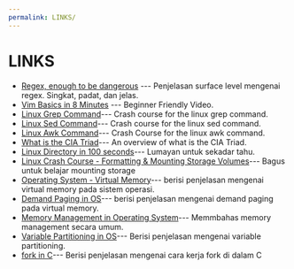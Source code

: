 ```yaml
---
permalink: LINKS/
---
```


# LINKS
* [Regex, enough to be dangerous](https://youtu.be/bgBWp9EIlMM?si=tPOrsdxd5k67UFAY) ---
Penjelasan surface level mengenai regex. Singkat, padat, dan jelas.
* [Vim Basics in 8 Minutes](https://youtu.be/ggSyF1SVFr4?si=XJkHJJFF2cRLWDgC) ---
Beginner Friendly Video.
* [Linux Grep Command](https://youtu.be/Tc_jntovCM0?si=QRjXSSFU4PjOUWYl)---
Crash course for the linux grep command.
* [Linux Sed Command](https://youtu.be/nXLnx8ncZyE?si=MHiwKnDQK9bhA54y)---
Crash course for the linux sed command.
* [Linux Awk Command](https://youtu.be/oPEnvuj9QrI?si=rzl8A5G-dS33LF8K)---
Crash Course for the linux awk command.
* [What is the CIA Triad](https://www.techtarget.com/whatis/definition/Confidentiality-integrity-and-availability-CIA)---
An overview of what is the CIA Triad.
* [Linux Directory in 100 seconds](https://youtu.be/42iQKuQodW4?si=9QvWY3b-G5oyY_ob)---
Lumayan untuk sekadar tahu.
* [Linux Crash Course - Formatting & Mounting Storage Volumes](https://youtu.be/2Z6ouBYfZr8?si=BhqTq8RVt4axaB-L)---
Bagus untuk belajar mounting storage
* [Operating System - Virtual Memory](https://www.tutorialspoint.com/operating_system/os_virtual_memory.htm)---
berisi penjelasan mengenai virtual memory pada sistem operasi.
* [Demand Paging in OS](https://www.javatpoint.com/os-demand-paging)---
berisi penjelasan mengenai demand paging pada virtual memory.
* [Memory Management in Operating System](https://www.geeksforgeeks.org/memory-management-in-operating-system/)---
Memmbahas memory management secara umum.
* [Variable Partitioning in OS](https://www.geeksforgeeks.org/variable-or-dynamic-partitioning-in-operating-system/)---
Berisi penjelasan mengenai variable partitioning.
* [fork in C](https://www.geeksforgeeks.org/fork-system-call/)---
Berisi penjelasan mengenai cara kerja fork di dalam C
